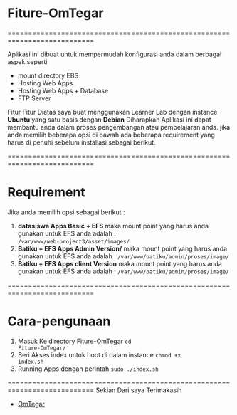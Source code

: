 # Fiture-OmTegar

===========================================================================

Aplikasi ini dibuat untuk mempermudah konfigurasi anda dalam berbagai aspek seperti 
- mount directory EBS
- Hosting Web Apps 
- Hosting Web Apps + Database
- FTP Server

Fitur Fitur Diatas saya buat menggunakan Learner Lab 
dengan instance <strong>Ubuntu</strong> yang satu basis dengan <strong>Debian</strong>
Diharapkan Aplikasi ini dapat membantu anda dalam proses pengembangan atau pembelajaran anda.
jika anda memilih beberapa opsi di bawah ada beberapa requirement yang harus di penuhi sebelum installasi sebagai berikut.

===========================================================================
# Requirement
Jika anda memilih opsi sebagai berikut :
1. <strong>datasiswa Apps Basic + EFS</strong> maka mount point yang harus anda gunakan untuk EFS anda adalah : <br>
<code>/var/www/web-project3/asset/images/</code>
2. <strong>Batiku + EFS Apps Admin Version/</strong> maka mount point yang harus anda gunakan untuk EFS anda adalah :
<code>/var/www/batiku/admin/proses/image/</code>
3. <strong>Batiku + EFS Apps client Version</strong> maka mount point yang harus anda gunakan untuk EFS anda adalah :
<code>/var/www/batiku/admin/proses/image/</code>

===========================================================================
# Cara-pengunaan
1. Masuk Ke directory Fiture-OmTegar 
<code>cd Fiture-OmTegar/</code>
2. Beri Akses index untuk boot di dalam instance
<code>chmod +x index.sh</code>
3. Running Apps dengan perintah
<code>sudo ./index.sh</code>

===========================================================================
Sekian Dari saya Terimakasih 

- <a href="https://github.com/OmTegar">OmTegar</a>



